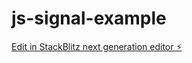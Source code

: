 # js-signal-example

[Edit in StackBlitz next generation editor ⚡️](https://stackblitz.com/~/github.com/PatrickJS/js-signal-example)